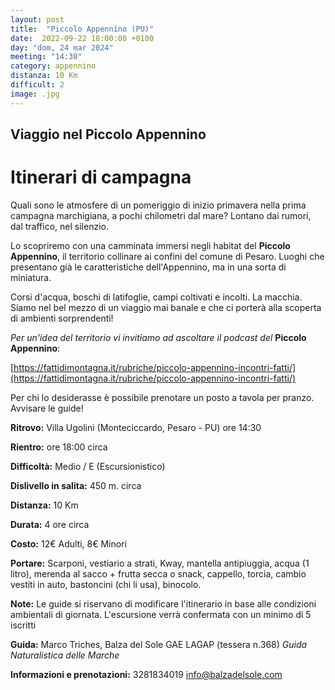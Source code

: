```yaml
---
layout: post
title:  "Piccolo Appennino (PU)"
date:  2022-09-22 18:00:00 +0100
day: "dom, 24 mar 2024"
meeting: "14:30"
category: appennino 
distanza: 10 Km
difficult: 2
image: .jpg
---
```


## Viaggio nel Piccolo Appennino

# Itinerari di campagna

Quali sono le atmosfere di un pomeriggio di inizio primavera nella prima campagna marchigiana, a pochi chilometri dal mare? Lontano dai rumori, dal traffico, nel silenzio.

Lo scopriremo con una camminata immersi negli habitat del **Piccolo Appennino**, il territorio collinare ai confini del comune di Pesaro. Luoghi che presentano già le caratteristiche dell'Appennino, ma in una sorta di miniatura.

Corsi d'acqua, boschi di latifoglie, campi coltivati e incolti. La macchia. Siamo nel bel mezzo di un viaggio mai banale e che ci porterà alla scoperta di ambienti sorprendenti!

*Per un'idea del territorio vi invitiamo ad ascoltare il podcast del* **Piccolo Appennino**: 

[https://fattidimontagna.it/rubriche/piccolo-appennino-incontri-fatti/](https://fattidimontagna.it/rubriche/piccolo-appennino-incontri-fatti/)

Per chi lo desiderasse è possibile prenotare un posto a tavola per pranzo. Avvisare le guide!

**Ritrovo:** Villa Ugolini (Monteciccardo, Pesaro - PU) ore 14:30

**Rientro:** ore 18:00 circa 

**Difficoltà:** Medio / E (Escursionistico)

**Dislivello in salita:**  450 m. circa

**Distanza:** 10 Km

**Durata:** 4 ore circa

**Costo:** 12€ Adulti, 8€ Minori


**Portare:** Scarponi, vestiario a strati, Kway, mantella antipiuggia, acqua (1 litro), merenda al sacco + frutta secca o snack, cappello, torcia, cambio vestiti in auto, bastoncini (chi li usa), binocolo. 

**Note:** Le guide si riservano di modificare l'itinerario in base alle condizioni ambientali di giornata. L'escursione verrà confermata con un minimo di 5 iscritti

**Guida:** Marco Triches, Balza del Sole GAE LAGAP (tessera n.368)
*Guida Naturalistica delle Marche*

**Informazioni e prenotazioni:** 3281834019 info@balzadelsole.com
